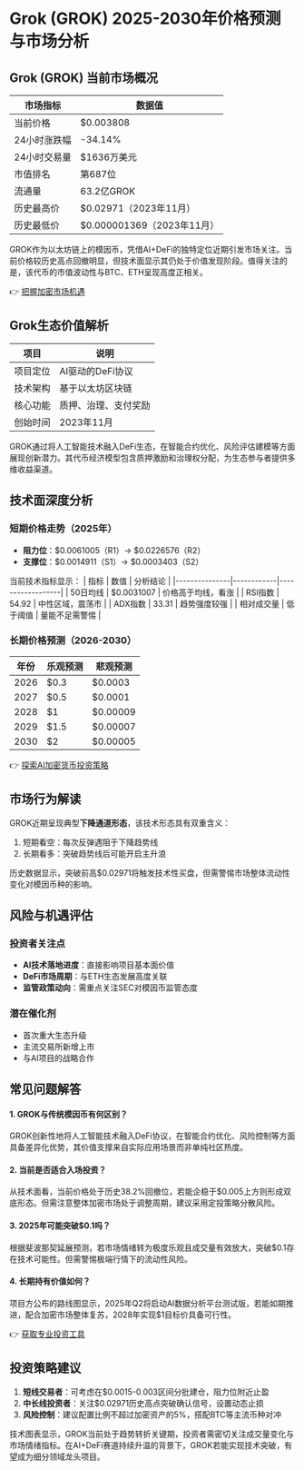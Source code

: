 # Grok (GROK) 2025-2030年价格预测与市场分析

## Grok (GROK) 当前市场概况

| 市场指标         | 数据值                |
|------------------|-----------------------|
| 当前价格         | $0.003808            |
| 24小时涨跌幅     | -34.14%               |
| 24小时交易量     | $1636万美元           |
| 市值排名         | 第687位               |
| 流通量           | 63.2亿GROK            |
| 历史最高价       | $0.02971（2023年11月）|
| 历史最低价       | $0.000001369（2023年11月）|

GROK作为以太坊链上的模因币，凭借AI+DeFi的独特定位近期引发市场关注。当前价格较历史高点回撤明显，但技术面显示其仍处于价值发现阶段。值得关注的是，该代币的市值波动性与BTC、ETH呈现高度正相关。

👉 [把握加密市场机遇](https://bit.ly/okx_welcome)

## Grok生态价值解析

| 项目       | 说明                  |
|------------|-----------------------|
| 项目定位   | AI驱动的DeFi协议      |
| 技术架构   | 基于以太坊区块链      |
| 核心功能   | 质押、治理、支付奖励  |
| 创始时间   | 2023年11月            |

GROK通过将人工智能技术融入DeFi生态，在智能合约优化、风险评估建模等方面展现创新潜力。其代币经济模型包含质押激励和治理权分配，为生态参与者提供多维收益渠道。

## 技术面深度分析

### 短期价格走势（2025年）
- **阻力位**：$0.0061005（R1）→ $0.0226576（R2）
- **支撑位**：$0.0014911（S1）→ $0.0003403（S2）

当前技术指标显示：
| 指标          | 数值       | 分析结论         |
|---------------|------------|------------------|
| 50日均线      | $0.0031007 | 价格高于均线，看涨 |
| RSI指数       | 54.92      | 中性区域，震荡市  |
| ADX指数       | 33.31      | 趋势强度较强     |
| 相对成交量    | 低于阈值   | 量能不足需警惕   |

### 长期价格预测（2026-2030）

| 年份   | 乐观预测 | 悲观预测 |
|--------|----------|----------|
| 2026   | $0.3     | $0.0003  |
| 2027   | $0.5     | $0.0001  |
| 2028   | $1       | $0.00009 |
| 2029   | $1.5     | $0.00007 |
| 2030   | $2       | $0.00005 |

👉 [探索AI加密货币投资策略](https://bit.ly/okx_welcome)

## 市场行为解读

GROK近期呈现典型**下降通道形态**，该技术形态具有双重含义：
1. 短期看空：每次反弹遇阻于下降趋势线
2. 长期看多：突破趋势线后可能开启主升浪

历史数据显示，突破前高$0.02971将触发技术性买盘，但需警惕市场整体流动性变化对模因币种的影响。

## 风险与机遇评估

### 投资者关注点
- **AI技术落地进度**：直接影响项目基本面价值
- **DeFi市场周期**：与ETH生态发展高度关联
- **监管政策动向**：需重点关注SEC对模因币监管态度

### 潜在催化剂
- 首次重大生态升级
- 主流交易所新增上市
- 与AI项目的战略合作

## 常见问题解答

#### 1. GROK与传统模因币有何区别？
GROK创新性地将人工智能技术融入DeFi协议，在智能合约优化、风险控制等方面具备差异化优势，其价值支撑来自实际应用场景而非单纯社区热度。

#### 2. 当前是否适合入场投资？
从技术面看，当前价格处于历史38.2%回撤位，若能企稳于$0.005上方则形成双底形态。但需注意整体加密市场处于调整周期，建议采用定投策略分散风险。

#### 3. 2025年可能突破$0.1吗？
根据斐波那契延展预测，若市场情绪转为极度乐观且成交量有效放大，突破$0.1存在技术可能性。但需警惕极端行情下的流动性风险。

#### 4. 长期持有价值如何？
项目方公布的路线图显示，2025年Q2将启动AI数据分析平台测试版，若能如期推进，配合加密市场整体复苏，2028年实现$1目标价具备可行性。

👉 [获取专业投资工具](https://bit.ly/okx_welcome)

## 投资策略建议

1. **短线交易者**：可考虑在$0.0015-0.003区间分批建仓，阻力位附近止盈
2. **中长线投资者**：关注$0.02971历史高点突破确认信号，设置动态止损
3. **风险控制**：建议配置比例不超过加密资产的5%，搭配BTC等主流币种对冲

技术图表显示，GROK当前处于趋势转折关键期，投资者需密切关注成交量变化与市场情绪指标。在AI+DeFi赛道持续升温的背景下，GROK若能实现技术突破，有望成为细分领域龙头项目。